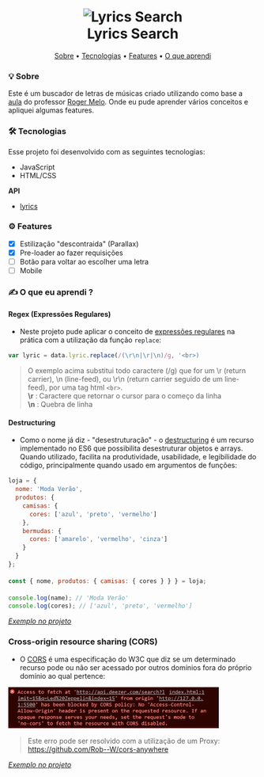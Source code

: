 <h1 align="center">
  <img alt="Lyrics Search" title="Lyrics Searach" src="./assets/apresentation.gif" width="600px"/><br>
  Lyrics Search
</h1>

<p align="center">
 <a href="#-Sobre">Sobre</a> •
 <a href="#-Tecnologias">Tecnologias</a> • 
 <a href="#-Features">Features</a> • 
 <a href="#-O%20que%20eu%20aprendi%20?">O que aprendi</a>
</p>

### 💡 Sobre

Este é um buscador de letras de músicas criado utilizando como base a [aula](https://www.youtube.com/watch?v=sgiTuXGin2I&t=1s&ab_channel=RogerMelo) do professor [Roger Melo](https://github.com/Roger-Melo). Onde eu pude aprender vários conceitos e apliquei algumas features.

### 🛠 Tecnologias

Esse projeto foi desenvolvido com as seguintes tecnologias:

- JavaScript
- HTML/CSS

**API**

- [lyrics](https://lyricsovh.docs.apiary.io/#)

### ⚙ Features

- [x] Estilização "descontraida" (Parallax)
- [x] Pre-loader ao fazer requisições
- [ ] Botão para voltar ao escolher uma letra
- [ ] Mobile

### ✍ O que eu aprendi ?

#### Regex (Expressões Regulares)
- Neste projeto pude aplicar o conceito de [expressões regulares](https://developer.mozilla.org/pt-BR/docs/Web/JavaScript/Guide/Regular_Expressions) na prática com a utilização da função ```replace```:

```javascript
var lyric = data.lyric.replace(/(\r\n|\r|\n)/g, '<br>)
```
> O exemplo acima substitui todo caractere (/g) que for um \r (return carrier), \n (line-feed), ou \r\n (return carrier seguido de um line-feed), por uma tag html ```<br>```.<br>**\r** : Caractere que retornar o cursor para o começo da linha<br>**\n** : Quebra de linha

#### Destructuring

- Como o nome já diz - "desestruturação" - o [destructuring](https://youtu.be/htM6esStNo8) é um recurso implementado no ES6 que possibilita desestruturar objetos e arrays. Quando utilizado, facilita na produtividade, usabilidade, e legibilidade do código, principalmente quando usado em argumentos de funções:

```javascript
loja = {
  nome: 'Moda Verão',
  produtos: {
    camisas: {
      cores: ['azul', 'preto', 'vermelho']
    },
    bermudas: {
      cores: ['amarelo', 'vermelho', 'cinza']
    }
  }
};

const { nome, produtos: { camisas: { cores } } } = loja;

console.log(name); // 'Moda Verão'
console.log(cores); // ['azul', 'preto', 'vermelho']
```

[*Exemplo no projeto*](https://github.com/arimariojesus/Lyrics-Search/blob/d3a83b76d1c7daff3017701beda83e80461af100/scripts/app.js#L36-L37)

### Cross-origin resource sharing (CORS)

- O [CORS](https://youtu.be/GZV-FUdeVwE) é uma especificação do W3C que diz se um determinado recurso pode ou não ser acessado por outros domínios fora do próprio domínio ao qual pertence:

![Exemplo de erro com CORS](./assets/cors.png "Exemplo de erro com CORS")

> Este erro pode ser resolvido com a utilização de um Proxy: https://github.com/Rob--W/cors-anywhere

[*Exemplo no projeto*](https://github.com/arimariojesus/Lyrics-Search/blob/d3a83b76d1c7daff3017701beda83e80461af100/scripts/app.js#L25)

